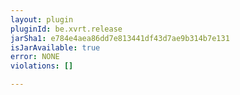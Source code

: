 ```yaml
---
layout: plugin
pluginId: be.xvrt.release
jarSha1: e784e4aea86dd7e813441df43d7ae9b314b7e131
isJarAvailable: true
error: NONE
violations: []

---
```

